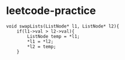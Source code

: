 # leetcode-practice

    void swapLists(ListNode* l1, ListNode* l2){
        if(l1->val > l2->val){
            ListNode temp = *l1;
            *l1 = *l2;
            *l2 = temp;
        }
